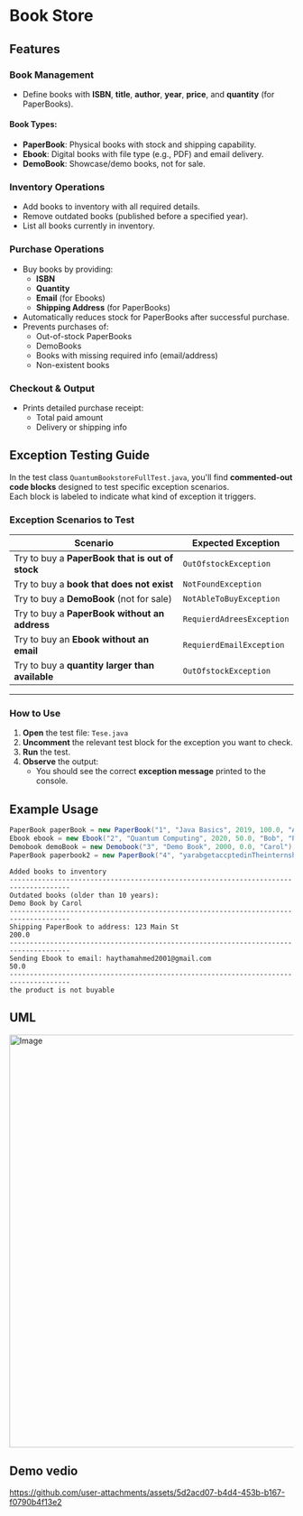 # Book Store


## Features

###  Book Management
- Define books with **ISBN**, **title**, **author**, **year**, **price**, and **quantity** (for PaperBooks).

#### Book Types:
- **PaperBook**: Physical books with stock and shipping capability.
- **Ebook**: Digital books with file type (e.g., PDF) and email delivery.
- **DemoBook**: Showcase/demo books, not for sale.



###  Inventory Operations
- Add books to inventory with all required details.
- Remove outdated books (published before a specified year).
- List all books currently in inventory.



###  Purchase Operations
- Buy books by providing:
  - **ISBN**
  - **Quantity**
  - **Email** (for Ebooks)
  - **Shipping Address** (for PaperBooks)
- Automatically reduces stock for PaperBooks after successful purchase.
- Prevents purchases of:
  - Out-of-stock PaperBooks
  - DemoBooks
  - Books with missing required info (email/address)
  - Non-existent books



### Checkout & Output
- Prints detailed purchase receipt:
  - Total paid amount
  - Delivery or shipping info

 
 ##  Exception Testing Guide

In the test class `QuantumBookstoreFullTest.java`, you'll find **commented-out code blocks** designed to test specific exception scenarios.  
Each block is labeled to indicate what kind of exception it triggers.

###  Exception Scenarios to Test

| Scenario | Expected Exception |
|----------|--------------------|
| Try to buy a **PaperBook that is out of stock** | `OutOfstockException` |
| Try to buy a **book that does not exist** | `NotFoundException` |
| Try to buy a **DemoBook** (not for sale) | `NotAbleToBuyException` |
| Try to buy a **PaperBook without an address** | `RequierdAdreesException` |
| Try to buy an **Ebook without an email** | `RequierdEmailException` |
| Try to buy a **quantity larger than available** | `OutOfstockException` |

---

### How to Use

1. **Open** the test file: `Tese.java`
2. **Uncomment** the relevant test block for the exception you want to check.
3. **Run** the test.
4. **Observe** the output:
   - You should see the correct **exception message** printed to the console.


##  Example Usage

```java
PaperBook paperBook = new PaperBook("1", "Java Basics", 2019, 100.0, "Alice", 10);
Ebook ebook = new Ebook("2", "Quantum Computing", 2020, 50.0, "Bob", "PDF");
Demobook demoBook = new Demobook("3", "Demo Book", 2000, 0.0, "Carol");
PaperBook paperbook2 = new PaperBook("4", "yarabgetaccptedinTheinternship", 2024, 1.0, "haytham", 12);

```

```
Added books to inventory
-------------------------------------------------------------------------------------
Outdated books (older than 10 years):
Demo Book by Carol
-------------------------------------------------------------------------------------
Shipping PaperBook to address: 123 Main St
200.0
-------------------------------------------------------------------------------------
Sending Ebook to email: haythamahmed2001@gmail.com
50.0
-------------------------------------------------------------------------------------
the product is not buyable
```

## UML
<img width="3052" height="732" alt="Image" src="https://github.com/user-attachments/assets/15b189f8-270a-4da2-b78c-91dbe29dfa92" />


## Demo vedio
https://github.com/user-attachments/assets/5d2acd07-b4d4-453b-b167-f0790b4f13e2




